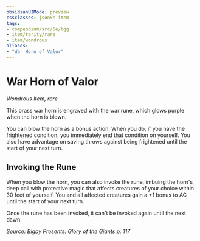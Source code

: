 ```yaml
---
obsidianUIMode: preview
cssclasses: json5e-item
tags:
- compendium/src/5e/bgg
- item/rarity/rare
- item/wondrous
aliases: 
- "War Horn of Valor"
---
```

# War Horn of Valor
*Wondrous Item, rare*  


This brass war horn is engraved with the war rune, which glows purple when the horn is blown.

You can blow the horn as a bonus action. When you do, if you have the frightened condition, you immediately end that condition on yourself. You also have advantage on saving throws against being frightened until the start of your next turn.

## Invoking the Rune

When you blow the horn, you can also invoke the rune, imbuing the horn's deep call with protective magic that affects creatures of your choice within 30 feet of yourself. You and all affected creatures gain a +1 bonus to AC until the start of your next turn.

Once the rune has been invoked, it can't be invoked again until the next dawn.

*Source: Bigby Presents: Glory of the Giants p. 117*